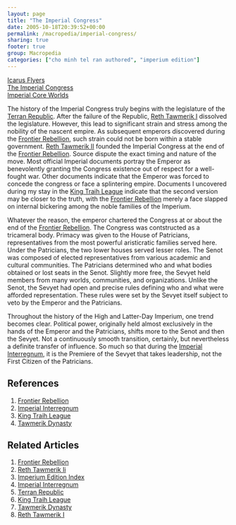 ```yaml
---
layout: page
title: "The Imperial Congress"
date: 2005-10-18T20:39:52+00:00
permalink: /macropedia/imperial-congress/
sharing: true
footer: true
group: Macropedia
categories: ["cho minh tel ran authored", "imperium edition"]
---
```


<div class='row'>
	<div class='col-md-4'><a href='/macropedia/icarus-flyers'>Icarus Flyers</a></div>
	<div class='col-md-4'><a href='/macropedia/imperial-congress'>The Imperial Congress</a></div>
	<div class='col-md-4'><a href='/macropedia/imperial-core-worlds'>Imperial Core Worlds</a></div>
</div>


The history of the Imperial Congress truly begins with the legislature of the [Terran Republic](/macropedia/terran-republic). After the failure of the Republic, [Reth Tawmerik I](/macropedia/tawmerik-dynasty) dissolved the legislature. However, this lead to significant strain and stress among the nobility of the nascent empire. As subsequent emperors discovered during the [Frontier Rebellion](/macropedia/frontier-rebellion), such strain could not be born within a stable government. [ Reth Tawmerik II](/macropedia/tawmerik-dynasty) founded the Imperial Congress at the end of the [Frontier Rebellion](/macropedia/frontier-rebellion). Source dispute the exact timing and nature of the move. Most official Imperial documents portray the Emperor as benevolently granting the Congress existence out of respect for a well-fought war. Other documents indicate that the Emperor was forced to concede the congress or face a splintering empire. Documents I uncovered during my stay in the [King Traih League](/macropedia/king-traih-league) indicate that the second version may be closer to the truth, with the [Frontier Rebellion](/macropedia/frontier-rebellion) merely a face slapped on internal bickering among the noble families of the Imperium.

Whatever the reason, the emperor chartered the Congress at or about the end of the [Frontier Rebellion](/macropedia/frontier-rebellion). The Congress was contstructed as a tricameral body. Primacy was given to the House of Patricians, representatives from the most powerful aristicratic families served here. Under the Patricians, the two lower houses served lesser roles. The Senot was composed of elected representatives from various academic and cultural communities. The Patricians determined who and what bodies obtained or lost seats in the Senot. Slightly more free, the Sevyet held members from many worlds, communities, and organizations. Unlike the Senot, the Sevyet had open and precise rules defining who and what were afforded representation. These rules were set by the Sevyet itself subject to veto by the Emperor and the Patricians.

Throughout the history of the High and Latter-Day Imperium, one trend becomes clear. Political power, originally held almost exclusively in the hands of the Emperor and the Patricians, shifts more to the Senot and then the Sevyet. Not a continuously smooth transition, certainly, but nevertheless a definite transfer of influence. So much so that during the [Imperial Interregnum](/macropedia/imperial-interregnum), it is the Premiere of the Sevyet that takes leadership, not the First Citizen of the Patricians.

## References
1. [Frontier Rebellion](/macropedia/frontier-rebellion)
1. [Imperial Interregnum](/macropedia/imperial-interregnum)
1. [King Traih League](/macropedia/king-traih-league)
1. [Tawmerik Dynasty](/macropedia/tawmerik-dynasty)

## Related Articles

1. [Frontier Rebellion](/macropedia/frontier-rebellion)
2. [ Reth Tawmerik Ii](/macropedia/tawmerik-dynasty)
3. [Imperium Edition Index](/macropedia/imperium-edition-index)
4. [Imperial Interregnum](/macropedia/imperial-interregnum)
5. [Terran Republic](/macropedia/terran-republic)
6. [King Traih League](/macropedia/king-traih-league)
7. [Tawmerik Dynasty](/macropedia/tawmerik-dynasty)
8. [Reth Tawmerik I](/macropedia/tawmerik-dynasty)


 
